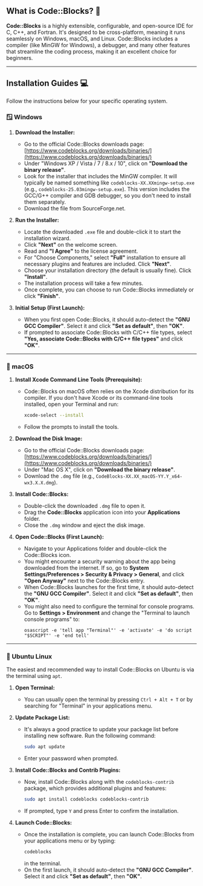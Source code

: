 ## What is Code::Blocks? 🤔

**Code::Blocks** is a highly extensible, configurable, and open-source IDE for C, C++, and Fortran. It's designed to be cross-platform, meaning it runs seamlessly on Windows, macOS, and Linux. Code::Blocks includes a compiler (like MinGW for Windows), a debugger, and many other features that streamline the coding process, making it an excellent choice for beginners.

---

## Installation Guides 💻

Follow the instructions below for your specific operating system.

### 🪟 Windows

1. **Download the Installer:**
   * Go to the official Code::Blocks downloads page: [https://www.codeblocks.org/downloads/binaries/](https://www.codeblocks.org/downloads/binaries/)
   * Under "Windows XP / Vista / 7 / 8.x / 10", click on **"Download the binary release"**.
   * Look for the installer that includes the MinGW compiler. It will typically be named something like `codeblocks-XX.XXmingw-setup.exe` (e.g., `codeblocks-25.03mingw-setup.exe`). This version includes the GCC/G++ compiler and GDB debugger, so you don't need to install them separately.
   * Download the file from SourceForge.net.

2. **Run the Installer:**
   * Locate the downloaded `.exe` file and double-click it to start the installation wizard.
   * Click **"Next"** on the welcome screen.
   * Read and **"I Agree"** to the license agreement.
   * For "Choose Components," select **"Full"** installation to ensure all necessary plugins and features are included. Click **"Next"**.
   * Choose your installation directory (the default is usually fine). Click **"Install"**.
   * The installation process will take a few minutes.
   * Once complete, you can choose to run Code::Blocks immediately or click **"Finish"**.

3. **Initial Setup (First Launch):**
   * When you first open Code::Blocks, it should auto-detect the **"GNU GCC Compiler"**. Select it and click **"Set as default"**, then **"OK"**.
   * If prompted to associate Code::Blocks with C/C++ file types, select **"Yes, associate Code::Blocks with C/C++ file types"** and click **"OK"**.

---

### 🍎 macOS

1. **Install Xcode Command Line Tools (Prerequisite):**
   * Code::Blocks on macOS often relies on the Xcode distribution for its compiler. If you don't have Xcode or its command-line tools installed, open your Terminal and run:
     ```bash
     xcode-select --install
     ```
   * Follow the prompts to install the tools.

2. **Download the Disk Image:**
   * Go to the official Code::Blocks downloads page: [https://www.codeblocks.org/downloads/binaries/](https://www.codeblocks.org/downloads/binaries/)
   * Under "Mac OS X", click on **"Download the binary release"**.
   * Download the `.dmg` file (e.g., `CodeBlocks-XX.XX_macOS-YY.Y_x64-wx3.X.X.dmg`).

3. **Install Code::Blocks:**
   * Double-click the downloaded `.dmg` file to open it.
   * Drag the **Code::Blocks** application icon into your **Applications** folder.
   * Close the `.dmg` window and eject the disk image.

4. **Open Code::Blocks (First Launch):**
   * Navigate to your Applications folder and double-click the Code::Blocks icon.
   * You might encounter a security warning about the app being downloaded from the internet. If so, go to **System Settings/Preferences > Security & Privacy > General**, and click **"Open Anyway"** next to the Code::Blocks entry.
   * When Code::Blocks launches for the first time, it should auto-detect the **"GNU GCC Compiler"**. Select it and click **"Set as default"**, then **"OK"**.
   * You might also need to configure the terminal for console programs. Go to **Settings > Environment** and change the "Terminal to launch console programs" to:
     ```
     osascript -e 'tell app "Terminal"' -e 'activate' -e 'do script "$SCRIPT"' -e 'end tell'
     ```

---

### 🐧 Ubuntu Linux

The easiest and recommended way to install Code::Blocks on Ubuntu is via the terminal using `apt`.

1. **Open Terminal:**
   * You can usually open the terminal by pressing `Ctrl + Alt + T` or by searching for "Terminal" in your applications menu.

2. **Update Package List:**
   * It's always a good practice to update your package list before installing new software. Run the following command:
     ```bash
     sudo apt update
     ```
   * Enter your password when prompted.

3. **Install Code::Blocks and Contrib Plugins:**
   * Now, install Code::Blocks along with the `codeblocks-contrib` package, which provides additional plugins and features:
     ```bash
     sudo apt install codeblocks codeblocks-contrib
     ```
   * If prompted, type `Y` and press Enter to confirm the installation.

4. **Launch Code::Blocks:**
   * Once the installation is complete, you can launch Code::Blocks from your applications menu or by typing:
     ```bash
     codeblocks
     ```
     in the terminal.
   * On the first launch, it should auto-detect the **"GNU GCC Compiler"**. Select it and click **"Set as default"**, then **"OK"**.
